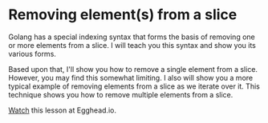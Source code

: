 # Removing element(s) from a slice
Golang has a special indexing syntax that forms the basis of removing one or more elements from a slice. I will teach you this syntax and show you its various forms.

Based upon that, I'll show you how to remove a single element from a slice. However, you may find this somewhat limiting. I also will show you a more typical example of removing elements from a slice as we iterate over it. This technique shows you how to remove multiple elements from a slice.

[Watch](https://egghead.io/lessons/go-declare-an-array-in-go) this lesson at Egghead.io.